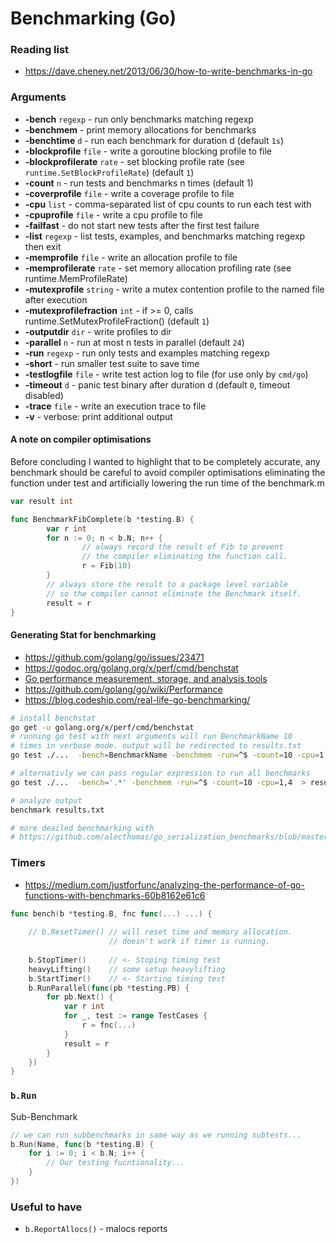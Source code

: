 # Benchmarking (Go)

### Reading list

* https://dave.cheney.net/2013/06/30/how-to-write-benchmarks-in-go

### Arguments

* __-bench__ `regexp` - run only benchmarks matching regexp
* __-benchmem__ - print memory allocations for benchmarks
* __-benchtime__ `d` - run each benchmark for duration d (default `1s`)
* __-blockprofile__ `file` - write a goroutine blocking profile to file
* __-blockprofilerate__ `rate` - set blocking profile rate (see `runtime.SetBlockProfileRate`) (default `1`)
* __-count__ `n` - run tests and benchmarks n times (default 1)
* __-coverprofile__ `file` - write a coverage profile to file
* __-cpu__ `list` - comma-separated list of cpu counts to run each test with
* __-cpuprofile__ `file` - write a cpu profile to file
* __-failfast__ - do not start new tests after the first test failure
* __-list__ `regexp` - list tests, examples, and benchmarks matching regexp then exit
* __-memprofile__ `file` - write an allocation profile to file
* __-memprofilerate__ `rate` - set memory allocation profiling rate (see runtime.MemProfileRate)
* __-mutexprofile__ `string` - write a mutex contention profile to the named file after execution
* __-mutexprofilefraction__ `int` - if >= 0, calls runtime.SetMutexProfileFraction() (default `1`)
* __-outputdir__ `dir` - write profiles to dir
* __-parallel__ `n` - run at most n tests in parallel (default `24`)
* __-run__ `regexp` - run only tests and examples matching regexp
* __-short__ - 	run smaller test suite to save time
* __-testlogfile__ `file` - 	write test action log to file (for use only by `cmd/go`)
* __-timeout__ `d` - panic test binary after duration d (default `0`, timeout disabled)
* __-trace__ `file` - write an execution trace to file
* __-v__ - verbose: print additional output

#### A note on compiler optimisations

Before concluding I wanted to highlight that to be completely accurate, any benchmark should be careful to avoid compiler optimisations eliminating the function under test and artificially lowering the run time of the benchmark.m

```go
var result int

func BenchmarkFibComplete(b *testing.B) {
        var r int
        for n := 0; n < b.N; n++ {
                // always record the result of Fib to prevent
                // the compiler eliminating the function call.
                r = Fib(10)
        }
        // always store the result to a package level variable
        // so the compiler cannot eliminate the Benchmark itself.
        result = r
}
```

#### Generating Stat for benchmarking
 

* https://github.com/golang/go/issues/23471
* https://godoc.org/golang.org/x/perf/cmd/benchstat
* [Go performance measurement, storage, and analysis tools](https://go.googlesource.com/perf/+/83061fdb061356c976cc90806fa391b09da42568#go-performance-measurement_storage_and-analysis-tools)
* https://github.com/golang/go/wiki/Performance
* https://blog.codeship.com/real-life-go-benchmarking/

```bash
# install benchstat                                                           
go get -u golang.org/x/perf/cmd/benchstat
# running go test with next arguments will run BenchmarkName 10 
# times in verbose mode. output will be redirected to results.txt
go test ./...  -bench=BenchmarkName -benchmem -run=^$ -count=10 -cpu=1,4  > results.txt

# alternativly we can pass regular expression to run all benchmarks 
go test ./...  -bench='.*' -benchmem -run=^$ -count=10 -cpu=1,4  > results.txt

# analyze output
benchmark results.txt

# more deailed benchmarking with 
# https://github.com/alecthomas/go_serialization_benchmarks/blob/master/stats.sh
```

### Timers

* https://medium.com/justforfunc/analyzing-the-performance-of-go-functions-with-benchmarks-60b8162e61c6

```go
func bench(b *testing.B, fnc func(...) ...) {
    
    // b.ResetTimer() // will reset time and memory allocation.
                      // doesn't work if timer is running.
    
	b.StopTimer()     // <- Stoping timing test
    heavyLifting()    // some setup heavylifting  
	b.StartTimer()    // <- Starting timing test
	b.RunParallel(func(pb *testing.PB) {
		for pb.Next() {
			var r int
			for _, test := range TestCases {
				r = fnc(...)
			}
			result = r
		}
	})
}
```

### `b.Run`

Sub-Benchmark

```go
// we can run subbenchmarks in same way as we running subtests...
b.Run(Name, func(b *testing.B) {
    for i := 0; i < b.N; i++ {
        // Our testing fucntionality...
    }
})
```

### Useful to have

* `b.ReportAllocs()` - malocs reports